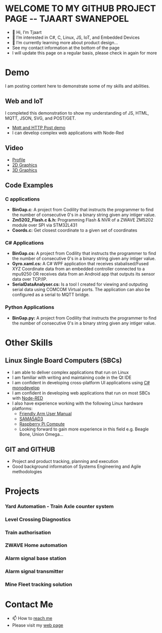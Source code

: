# WELCOME TO MY GITHUB PROJECT PAGE -- TJAART SWANEPOEL
- 👋 Hi, I’m Tjaart
- 👀 I’m interested in C#, C, Linux, JS, IoT, and Embedded Devices
- 🌱 I’m currently learning more about product design...
- See my contact information at the bottom of the page
- I will update this page on a regular basis, please check in again for more 


# Demo
I am posting content here to demonstrate some of my skills and abilities.  

## Web and IoT
I completed this demonstration to show my understanding of JS, HTML, MQTT, JSON, SVG, and POST/GET.  
- [Mqtt and HTTP Post demo](https://script.google.com/macros/s/AKfycbxKKL5dipvyvXlYChkrXGTGLB1apzp-SbUMDdXZqYjSVsQPpMRNaxagVdMoDUoX5QEH/exec)
- I can develop complex web applications with Node-Red

## Video 
- [Profile](https://youtu.be/dQmrBmqwTiQ)
- [2D Graphics](https://youtu.be/H3IljpnrgXU)
- [3D Graphics](https://youtu.be/YwQEI-VfYTQ)

## Code Examples

### C applications
- **BinGap.c**: A project from Codility that instructs the programmer to find the number of consecutive 0's in a binary string given any intiger value. 
- **Zm5202_Flash.c &.h:** Programming Flash & NVR of a ZWAVE ZM5202 module over SPI via STM32L431 
- **Coords.c:** Get closest coordinate to a given set of coordinates  

### C# Applications  

- **BinGap.cs:** A project from Codility that instructs the programmer to find the number of consecutive 0's in a binary string given any intiger value. 
- **Gyro.xaml.cs:** A C# WPF application that receives stabalised/Fused XYZ Coordinate data from an embedded controller connected to a mpu9250 OR receives data from an Android app that outputs its sensor data over TCP/IP. 
- **SerialDataAnalyser.cs:** Is a tool I created for viewing and outputing serial data using COMCOM Virtual ports. The application can also be configured as a serial to MQTT bridge.  

### Python Applications
- **BinGap.py:** A project from Codility that instructs the programmer to find the number of consecutive 0's in a binary string given any intiger value. 


# Other Skills

## Linux Single Board Computers (SBCs) 
 - I am able to deliver complex applications that run on Linux
 - I am familiar with writing and maintaining code in the Qt IDE
 - I am confident in developing cross-platform UI applications using [C# monodevelop](https://www.monodevelop.com/)
 - I am confident in developing web applications that run on most SBCs with [Node-RED](https://nodered.org/)
 - I also have experience working with the following Linux hardware platforms:
      - [Friendly Arm User Manual](https://drive.google.com/file/d/1oycAqawBP5LXR2k4kznN_pqpRAKSmaE2/view?usp=sharing)
      - [SAMA5AD3](https://drive.google.com/file/d/1eLe5A3R8QMKqDcHl8vZGrN2RFSmSkYRA/view?usp=sharing)
      - [Raspberry Pi Compute](https://www.raspberrypi.com/products/compute-module-4/?variant=raspberry-pi-cm4001000)
      - Looking forward to gain more experience in this field e.g. Beagle Bone, Union Omega...
      
## GIT and GITHUB 

- Project and product tracking, planning and execution
- Good background information of Systems Engineering and Agile methodologies

# Projects

### Yard Automation - Train Axle counter system
### Level Crossing Diagnostics
### Train authorisation 
### ZWAVE Home automation
### Alarm signal base station
### Alarm signal transmitter
### Mine Fleet tracking solution


# Contact Me

- 📫 How to [reach me](tjs.swanepoel@gmail.com)
- Please visit my [web page](https://sites.google.com/view/tjaartportfolio/home)

<!---
Tjaart55/Tjaart55 is a ✨ special ✨ repository because its `README.md` (this file) appears on your GitHub profile.
You can click the Preview link to take a look at your changes.

The aim of this product was to:
- Build in ZWAVE functionality into an existing project.  
- The ZWAVE controller needed to programmed with a hex file from the chip manufacturer before the application could work. This needed to be added to our manufacturing process.
- The ZWAVE application collected ZWAVE network information and controlled ZWAVE devices according commands coming from our product's phone application.

--->

